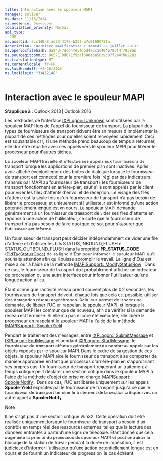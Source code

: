 ```yaml
---
title: Interaction avec le spouleur MAPI
manager: soliver
ms.date: 11/16/2014
ms.audience: Developer
localization_priority: Normal
api_type:
- COM
ms.assetid: 5cc1d0a8-ad23-4173-b220-b7c0169073fa
description: 'Derniére modification : samedi 23 juillet 2011'
ms.openlocfilehash: da94347dcb47e5fdbd4a6c1d404b795f4f7938ab
ms.sourcegitcommit: 8657170d071f9bcf680aba50b9c07f2a4fb82283
ms.translationtype: MT
ms.contentlocale: fr-FR
ms.lasthandoff: 04/28/2019
ms.locfileid: "33432148"
---
```

# <a name="interacting-with-the-mapi-spooler"></a>Interaction avec le spouleur MAPI

  
  
**S’applique à** : Outlook 2013 | Outlook 2016 
  
Les méthodes de l'interface [IXPLogon: IUnknown](ixplogoniunknown.md) sont utilisées par le spouleur MAPI lors de l'appel du fournisseur de transport. La plupart des types de fournisseurs de transport doivent être en mesure d'implémenter la plupart de ces méthodes pour qu'elles soient renvoyées rapidement. Ceci est souhaitable car, si une méthode prend beaucoup de temps à retourner, elle doit être répartie avec des appels vers le spouleur MAPI pour libérer le processeur pour d'autres tâches. 
  
Le spouleur MAPI travaille et effectue ses appels aux fournisseurs de transport lorsque les applications de premier plan sont inactives. Après avoir affiché éventuellement des boîtes de dialogue lorsque le fournisseur de transport est connecté pour la première fois (régi par des indicateurs transmis par MAPI au fournisseur de transport), les fournisseurs de transport fonctionnent en arrière-plan, sauf s'ils sont appelés par le client pour vider les files d'attente d'envoi et de réception. Le vidage des files d'attente est la seule fois qu'un fournisseur de transport n'a pas besoin de libérer le processeur, et uniquement si l'utilisateur est informé qu'une action potentiellement longue est en cours. Le spouleur MAPI demande généralement à un fournisseur de transport de vider ses files d'attente en réponse à une action de l'utilisateur, de sorte que le fournisseur de transport n'a pas besoin de faire quoi que ce soit pour s'assurer que l'utilisateur est informé.
  
Un fournisseur de transport peut décider indépendamment de vider une file d'attente et d'utiliser les bits STATUS_INBOUND_FLUSH et STATUS_OUTBOUND_FLUSH dans la propriété **PR_STATUS_CODE** ([PidTagStatusCode](pidtagstatuscode-canonical-property.md)) de sa ligne d'État pour informer le spouleur MAPI qu'il souhaite attention afin qu'il puisse accomplir le travail. La ligne d'État est mise à jour à l'aide de la méthode [IMAPISupport:: ModifyStatusRow](imapisupport-modifystatusrow.md) . Dans ce cas, le fournisseur de transport doit probablement afficher un indicateur de progression ou une autre interface pour informer l'utilisateur qu'une longue action a lieu. 
  
Étant donné que l'activité réseau prend souvent plus de 0,2 secondes, les fournisseurs de transport doivent, chaque fois que cela est possible, utiliser des demandes réseau asynchrones. Cela leur permet de lancer une demande, de libérer l'UC en rappelant le spouleur MAPI, et lorsque le spouleur MAPI les communique de nouveau, afin de vérifier si la demande réseau est terminée. Si elle n'a pas encore été exécutée, elle libère le processeur en rappelant le spouleur MAPI à l'aide de la méthode [IMAPISupport:: SpoolerYield](imapisupport-spooleryield.md) . 
  
Pendant le traitement des messages, entre [IXPLogon:: SubmitMessage](ixplogon-submitmessage.md) et [IXPLogon:: EndMessage](ixplogon-endmessage.md) et pendant [IXPLogon:: StartMessage](ixplogon-startmessage.md), le fournisseur de transport effectue généralement de nombreux appels sur les objets exposés par le spouleur MAPI. Dans le cadre de sa gestion de ces objets, le spouleur MAPI aide le fournisseur de transport à se comporter de manière appropriée en tant que processus d'arrière-plan en s'appropriant ses propres cas. Un fournisseur de transport requérant un traitement à temps critique peut déclarer une section critique dans le spouleur MAPI à l'aide de la méthode d'objet de prise en charge [IMAPISupport:: SpoolerNotify](imapisupport-spoolernotify.md) . Dans ce cas, l'UC est libérée uniquement sur les appels **SpoolerYield** explicites par le fournisseur de transport jusqu'à ce que le fournisseur de transport termine le traitement de la section critique avec un autre appel à **SpoolerNotify**.
  
> [!NOTE]
> Il ne s'agit pas d'une section critique Win32. Cette opération doit être réalisée uniquement lorsque le fournisseur de transport a besoin d'un contrôle en temps réel des ressources externes, telles que la lecture des données entrantes à partir d'une ligne de télécopie. Étant donné que cela augmente la priorité du processus de spouleur MAPI et peut entraîner le blocage de la station de travail pendant la durée de l'opération, il est judicieux d'informer l'utilisateur qu'une action potentiellement longue est en cours et de fournir un indicateur de progression, le cas échéant. 
  

